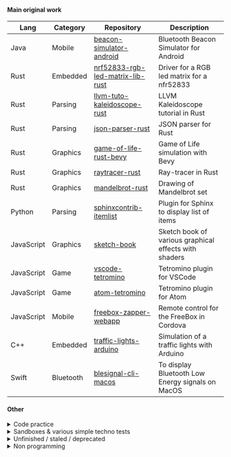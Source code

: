 <!--
**vhiribarren/vhiribarren** is a ✨ _special_ ✨ repository because its
`README.md` (this file) appears on the GitHub profile.
-->

#### Main original work

| Lang | Category | Repository | Description |
| --- | --- | --- | --- |
| Java | Mobile |[beacon-simulator-android](https://github.com/vhiribarren/beacon-simulator-android) | Bluetooth Beacon Simulator for Android |
| Rust | Embedded | [nrf52833-rgb-led-matrix-lib-rust](https://github.com/vhiribarren/nrf52833-rgb-led-matrix-lib-rust) | Driver for a RGB led matrix for a nfr52833 |
| Rust | Parsing | [llvm-tuto-kaleidoscope-rust](https://github.com/vhiribarren/llvm-tuto-kaleidoscope-rust) | LLVM Kaleidoscope tutorial in Rust |
| Rust | Parsing | [json-parser-rust](https://github.com/vhiribarren/json-parser-rust) | JSON parser for Rust |
| Rust | Graphics | [game-of-life-rust-bevy](https://github.com/vhiribarren/game-of-life-rust-bevy) | Game of Life simulation with Bevy |
| Rust | Graphics | [raytracer-rust](https://github.com/vhiribarren/raytracer-rust) | Ray-tracer in Rust |
| Rust | Graphics | [mandelbrot-rust](https://github.com/vhiribarren/mandelbrot-rust) | Drawing of Mandelbrot set |
| Python | Parsing |[sphinxcontrib-itemlist](https://github.com/vhiribarren/sphinxcontrib-itemlist) | Plugin for Sphinx to display list of items |
| JavaScript | Graphics |[sketch-book](https://github.com/vhiribarren/sketch-book) | Sketch book of various graphical effects with shaders |
| JavaScript | Game |[vscode-tetromino](https://github.com/vhiribarren/vscode-tetromino) | Tetromino plugin for VSCode |
| JavaScript | Game |[atom-tetromino](https://github.com/vhiribarren/atom-tetromino) | Tetromino plugin for Atom |
| JavaScript | Mobile |[freebox-zapper-webapp](https://github.com/vhiribarren/freebox-zapper-webapp) | Remote control for the FreeBox in Cordova |
| C++ | Embedded | [traffic-lights-arduino](https://github.com/vhiribarren/traffic-lights-arduino) | Simulation of a traffic lights with Arduino |
| Swift | Bluetooth |[blesignal-cli-macos](https://github.com/vhiribarren/blesignal-cli-macos) | To display Bluetooth Low Energy signals on MacOS |

#### Other

<details>
<summary>Code practice</summary>

| Lang | Repository | Description |
| --- | --- | --- |
| Misc | [advent-of-code](https://github.com/vhiribarren/advent-of-code) | Advent of Code coding challenge |
| Python | [dil-datascience-tuto](https://github.com/vhiribarren/dil-datascience-tuto) | Machine learning training |

</details>

<details>
<summary>Sandboxes & various simple techno tests</summary>

| Lang | Repository | Description |
| --- | --- | --- |
| Rust | [bevy-sandbox](https://github.com/vhiribarren/bevy-sandbox) | Tests with Bevy |
| Rust | [nannou-sandbox](https://github.com/vhiribarren/nannou-sandbox) | Tests with Nannou |
| Rust | [microbit-rust-sandbox](https://github.com/vhiribarren/microbit-rust-sandbox) | Tests with a Microbit BBC in Rust |
| Rust | [wgpu-sandbox](https://github.com/vhiribarren/wgpu-sandbox) | Tests with WGPU and Rust |
| JavaScript | [threejs-sandbox](https://github.com/vhiribarren/threejs-sandbox) | Tests with ThreeJS |
| JavaScript | [webrtc-sandbox](https://github.com/vhiribarren/webrtc-sandbox) | Tests with WebRTC |
| GLSL | [webgl2-sandbox](https://github.com/vhiribarren/webgl2-sandbox) | Tests with WebGL |
| Haskell | [haskell-sandbox](https://github.com/vhiribarren/haskell-sandbox) | Tests with Haskell |
| Swift | [ble-ibeacon-notif-ios](https://github.com/vhiribarren/ble-ibeacon-notif-ios) | Tests iBeacon scan with iOS |
| Python | [docker-echo-server](https://github.com/vhiribarren/docker-echo-server) | Docker image which echoes on a UDP and a TCP port |
| Java | [android-service-kill-study](https://github.com/vhiribarren/android-service-kill-study) | Study on effect of killing an Android app on services |
| Misc | [hash-ipv4-sandbox](https://github.com/vhiribarren/hash-ipv4-sandbox) | Tests various way of quickly compute some hashes of all IPv4 range |

</details>

<details>
<summary>Unfinished / staled / deprecated</summary>

| Lang | Category | Repository | Status | Description |
| --- | --- | --- | --- | --- |
| Python | App | [qrmeet-aws](https://github.com/vhiribarren/qrmeet-aws) | Unfinished | QRMeet, social game where we have to scan other's QR code to find a peer person |
| Go | Parsing | [llvm-tuto-kaleidoscope-golang](https://github.com/vhiribarren/llvm-tuto-kaleidoscope-golang) | Unfinished | LLVM Kaleidoscope tutorial in Go |
| JavaScript | Graphics | [string-art-web](https://github.com/vhiribarren/string-art-web) | Unfinished | Draw curves using their tangents |
| Java | Mobile | [wifi-status-android](https://github.com/vhiribarren/wifi-status-android) | Deprecated | Display the status of the WiFi with very low binary size |
| Swift | App | [lucarne-macos](https://github.com/vhiribarren/lucarne-macos) | Deprecated | Copy a MacOS window to a vignette |

</details>

<details>
<summary>Non programming</summary>

| Technology | Category | Repository | Description |
| --- | --- | --- | --- |
| Blender | Graphics | [blender-sketches](https://github.com/vhiribarren/blender-sketches) | Blender personal sketches |
| Blender | Graphics | [blender-tutorials](https://github.com/vhiribarren/blender-tutorials) | Blender tutorials I followed |
| Jekyll | WebSite | [vhiribarren.github.io](https://github.com/vhiribarren/vhiribarren.github.io) | GitHub hosted website |

</details>
